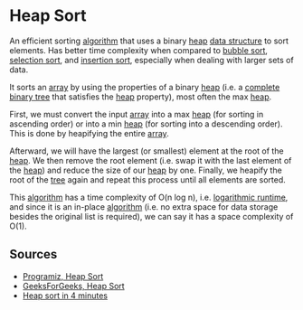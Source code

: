 # Heap Sort

An efficient sorting [algorithm](Computer%20Science/Algorithms/algorithm.md) that uses a binary [heap](Computer%20Science/Data%20Structures/heap.md) [data structure](Computer%20Science/Data%20Structures/data%20structure.md) to sort elements. Has better time complexity when compared to [bubble sort](Computer%20Science/Algorithms/Sorting/bubble%20sort.md), [selection sort](Computer%20Science/Algorithms/Sorting/selection%20sort.md), and [insertion sort](Computer%20Science/Algorithms/Sorting/insertion%20sort.md), especially when dealing with larger sets of data.

It sorts an [array](Computer%20Science/Data%20Structures/array.md) by using the properties of a binary [heap](Computer%20Science/Data%20Structures/heap.md) (i.e. a [complete binary tree](Computer%20Science/Data%20Structures/Tree/complete%20binary%20tree.md) that satisfies the [heap](Computer%20Science/Data%20Structures/heap.md) property), most often the max [heap](Computer%20Science/Data%20Structures/heap.md).

First, we must convert the input [array](Computer%20Science/Data%20Structures/array.md) into a max [heap](Computer%20Science/Data%20Structures/heap.md) (for sorting in ascending order) or into a min [heap](Computer%20Science/Data%20Structures/heap.md) (for sorting into a descending order). This is done by heapifying the entire [array](Computer%20Science/Data%20Structures/array.md).

Afterward, we will have the largest (or smallest) element at the root of the [heap](Computer%20Science/Data%20Structures/heap.md). We then remove the root element (i.e. swap it with the last element of the [heap](Computer%20Science/Data%20Structures/heap.md)) and reduce the size of our [heap](Computer%20Science/Data%20Structures/heap.md) by one. Finally, we heapify the root of the [tree](Computer%20Science/Data%20Structures/tree.md) again and repeat this process until all elements are sorted.

This [algorithm](Computer%20Science/Algorithms/algorithm.md) has a time complexity of O(n log n), i.e. [logarithmic runtime](Computer%20Science/Asymptotic%20Notation/Common%20Runtimes/logarithmic%20runtime.md),  and since it is an in-place [algorithm](Computer%20Science/Algorithms/algorithm.md) (i.e. no extra space for data storage besides the original list is required), we can say it has a space complexity of O(1).

## Sources

- [Programiz, Heap Sort](https://www.programiz.com/dsa/heap-sort)
- [GeeksForGeeks, Heap Sort](https://www.geeksforgeeks.org/heap-sort/)
- [Heap sort in 4 minutes](https://www.youtube.com/watch?v=2DmK_H7IdTo)
